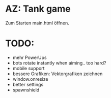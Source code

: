 # AZ: Tank game

Zum Starten main.html öffnen.


# TODO:
- mehr PowerUps
- bots rotate instantly when aiming.. too hard?
- mobile support
- bessere Grafiken: Vektorgrafiken zeichnen
- window.onresize
- better settings
- spawnshield
